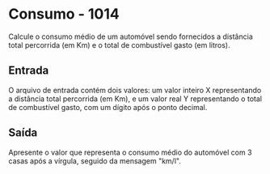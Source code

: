 # Consumo - 1014

Calcule o consumo médio de um automóvel sendo fornecidos a distância total percorrida (em Km) e o total de combustível gasto (em litros).

## Entrada
O arquivo de entrada contém dois valores: um valor inteiro X representando a distância total percorrida (em Km), e um valor real Y representando o total de combustível gasto, com um dígito após o ponto decimal.

## Saída
Apresente o valor que representa o consumo médio do automóvel com 3 casas após a vírgula, seguido da mensagem "km/l".